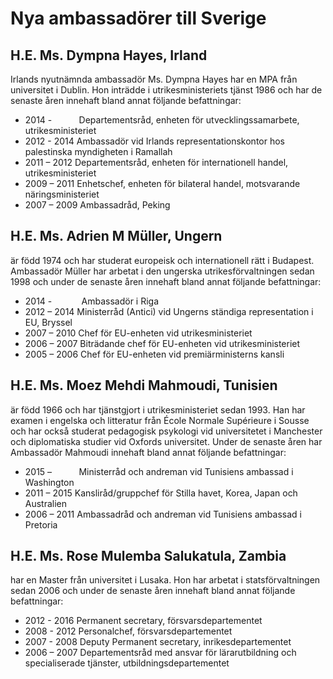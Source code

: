 # Nya ambassadörer till Sverige

## H.E. Ms. Dympna Hayes, Irland

Irlands nyutnämnda ambassadör Ms. Dympna Hayes har en MPA från universitet i Dublin. Hon inträdde i utrikesministeriets tjänst 1986 och har de senaste åren innehaft bland annat följande befattningar:

* 2014 \-           Departementsråd, enheten för utvecklingssamarbete, utrikesministeriet
* 2012 \- 2014 Ambassadör vid Irlands representationskontor hos palestinska myndigheten i Ramallah
* 2011 – 2012 Departementsråd, enheten för internationell handel, utrikesministeriet
* 2009 – 2011 Enhetschef, enheten för bilateral handel, motsvarande näringsministeriet
* 2007 – 2009 Ambassadråd, Peking

## H.E. Ms. Adrien M Müller, Ungern

är född 1974 och har studerat europeisk och internationell rätt i Budapest. Ambassadör Müller har arbetat i den ungerska utrikesförvaltningen sedan 1998 och under de senaste åren innehaft bland annat följande befattningar:

* 2014 \-            Ambassadör i Riga
* 2012 – 2014 Ministerråd (Antici) vid Ungerns ständiga representation i EU, Bryssel
* 2007 – 2010 Chef för EU\-enheten vid utrikesministeriet
* 2006 – 2007 Biträdande chef för EU\-enheten vid utrikesministeriet
* 2005 – 2006 Chef för EU\-enheten vid premiärministerns kansli

## H.E. Ms. Moez Mehdi Mahmoudi, Tunisien

är född 1966 och har tjänstgjort i utrikesministeriet sedan 1993\. Han har examen i engelska och litteratur från École Normale Supérieure i Sousse och har också studerat pedagogisk psykologi vid universitetet i Manchester och diplomatiska studier vid Oxfords universitet. Under de senaste åren har Ambassadör Mahmoudi innehaft bland annat följande befattningar:

* 2015 –           Ministerråd och andreman vid Tunisiens ambassad i Washington
* 2011 – 2015 Kansliråd/gruppchef för Stilla havet, Korea, Japan och Australien
* 2006 – 2011 Ambassadråd och andreman vid Tunisiens ambassad i Pretoria

## H.E. Ms. Rose Mulemba Salukatula, Zambia

har en Master från universitet i Lusaka. Hon har arbetat i statsförvaltningen sedan 2006 och under de senaste åren innehaft bland annat följande befattningar:

* 2012 \- 2016 Permanent secretary, försvarsdepartementet
* 2008 \- 2012 Personalchef, försvarsdepartementet
* 2007 \- 2008 Deputy Permanent secretary, inrikesdepartementet
* 2006 – 2007 Departementsråd med ansvar för lärarutbildning och specialiserade tjänster, utbildningsdepartementet
